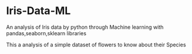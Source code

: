 # Iris-Data-ML
An analysis of Iris data by python through Machine learning with pandas,seaborn,sklearn libraries
 
This a analysis of a simple dataset of flowers to know about their Species
   
